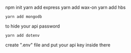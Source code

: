 npm init
yarn add express
yarn add wax-on
yarn add hbs


```
yarn add mongodb
```

to hide your api password
```
yarn add dotenv
```

create ".env" file and put your api key inside there